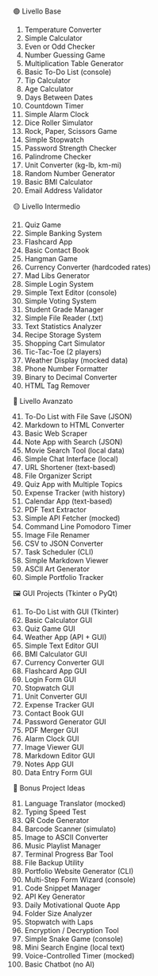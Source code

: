 🟢 Livello Base

001. Temperature Converter
002. Simple Calculator
003. Even or Odd Checker
004. Number Guessing Game
005. Multiplication Table Generator
006. Basic To-Do List (console)
007. Tip Calculator
008. Age Calculator
009. Days Between Dates
010. Countdown Timer
011. Simple Alarm Clock
012. Dice Roller Simulator
013. Rock, Paper, Scissors Game
014. Simple Stopwatch
015. Password Strength Checker
016. Palindrome Checker
017. Unit Converter (kg-lb, km-mi)
018. Random Number Generator
019. Basic BMI Calculator
020. Email Address Validator

🟡 Livello Intermedio

021. Quiz Game
022. Simple Banking System
023. Flashcard App
024. Basic Contact Book
025. Hangman Game
026. Currency Converter (hardcoded rates)
027. Mad Libs Generator
028. Simple Login System
029. Simple Text Editor (console)
030. Simple Voting System
031. Student Grade Manager
032. Simple File Reader (.txt)
033. Text Statistics Analyzer
034. Recipe Storage System
035. Shopping Cart Simulator
036. Tic-Tac-Toe (2 players)
037. Weather Display (mocked data)
038. Phone Number Formatter
039. Binary to Decimal Converter
040. HTML Tag Remover

🔴 Livello Avanzato

041. To-Do List with File Save (JSON)
042. Markdown to HTML Converter
043. Basic Web Scraper
044. Note App with Search (JSON)
045. Movie Search Tool (local data)
046. Simple Chat Interface (local)
047. URL Shortener (text-based)
048. File Organizer Script
049. Quiz App with Multiple Topics
050. Expense Tracker (with history)
051. Calendar App (text-based)
052. PDF Text Extractor
053. Simple API Fetcher (mocked)
054. Command Line Pomodoro Timer
055. Image File Renamer
056. CSV to JSON Converter
057. Task Scheduler (CLI)
058. Simple Markdown Viewer
059. ASCII Art Generator
060. Simple Portfolio Tracker


🖼️ GUI Projects (Tkinter o PyQt)

061. To-Do List with GUI (Tkinter)
062. Basic Calculator GUI
063. Quiz Game GUI
064. Weather App (API + GUI)
065. Simple Text Editor GUI
066. BMI Calculator GUI
067. Currency Converter GUI
068. Flashcard App GUI
069. Login Form GUI
070. Stopwatch GUI
071. Unit Converter GUI
072. Expense Tracker GUI
073. Contact Book GUI
074. Password Generator GUI
075. PDF Merger GUI
076. Alarm Clock GUI
077. Image Viewer GUI
078. Markdown Editor GUI
079. Notes App GUI
080. Data Entry Form GUI


🧠 Bonus Project Ideas

081. Language Translator (mocked)
082. Typing Speed Test
083. QR Code Generator
084. Barcode Scanner (simulato)
085. Image to ASCII Converter
086. Music Playlist Manager
087. Terminal Progress Bar Tool
088. File Backup Utility
089. Portfolio Website Generator (CLI)
090. Multi-Step Form Wizard (console)
091. Code Snippet Manager
092. API Key Generator
093. Daily Motivational Quote App
094. Folder Size Analyzer
095. Stopwatch with Laps
096. Encryption / Decryption Tool
097. Simple Snake Game (console)
098. Mini Search Engine (local text)
099. Voice-Controlled Timer (mocked)
100. Basic Chatbot (no AI)

